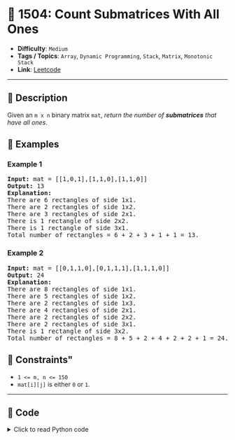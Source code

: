 # 🧩 1504: Count Submatrices With All Ones

- **Difficulty**: `Medium`
- **Tags / Topics**: `Array`, `Dynamic Programming`, `Stack`, `Matrix`, `Monotonic Stack`
- **Link**: [Leetcode](https://leetcode.com/problems/count-submatrices-with-all-ones/)

---

## 📜 Description

<p>Given an <code>m x n</code> binary matrix <code>mat</code>, <em>return the number of <strong>submatrices</strong> that have all ones</em>.</p>




## 🧪 Examples

### Example 1
<pre>
<strong>Input:</strong> mat = [[1,0,1],[1,1,0],[1,1,0]]
<strong>Output:</strong> 13
<strong>Explanation:</strong> 
There are 6 rectangles of side 1x1.
There are 2 rectangles of side 1x2.
There are 3 rectangles of side 2x1.
There is 1 rectangle of side 2x2. 
There is 1 rectangle of side 3x1.
Total number of rectangles = 6 + 2 + 3 + 1 + 1 = 13.
</pre>


### Example 2
<pre>
<strong>Input:</strong> mat = [[0,1,1,0],[0,1,1,1],[1,1,1,0]]
<strong>Output:</strong> 24
<strong>Explanation:</strong> 
There are 8 rectangles of side 1x1.
There are 5 rectangles of side 1x2.
There are 2 rectangles of side 1x3. 
There are 4 rectangles of side 2x1.
There are 2 rectangles of side 2x2. 
There are 2 rectangles of side 3x1. 
There is 1 rectangle of side 3x2. 
Total number of rectangles = 8 + 5 + 2 + 4 + 2 + 2 + 1 = 24.
</pre>




## 📌 Constraints"
<ul>
	<li><code>1 &lt;= m, n &lt;= 150</code></li>
	<li><code>mat[i][j]</code> is either <code>0</code> or <code>1</code>.</li>
</ul>



---
<!--- code section starts -->
## 🧠 Code



<details>
<summary>Click to read Python code</summary>

```python
class Solution:
    def numSubmat(self, mat: List[List[int]]) -> int:
        m, n = len(mat), len(mat[0])
        res = 0
        height = [0] * n

        for i in range(m):
            for j in range(n):
                height[j] = height[j] + 1 if mat[i][j] == 1 else 0

            sub_res = [0] * n
            stack = [-1]
            for j in range(n):
                while stack[-1] != -1 and height[stack[-1]] >= height[j]:
                    stack.pop()
                k = stack[-1]
                sub_res[j] = height[j] * (j - k)
                if k != -1:
                    sub_res[j] += sub_res[k]
                stack.append(j)
            res += sum(sub_res)
        return res

```

</details>
    

<!--- code section ends -->
